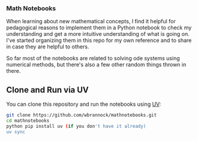 ### Math Notebooks
When learning about new mathematical concepts, I find it helpful for pedagogical
reasons to implement them in a Python notebook to check my understanding and get a more intuitive understanding of what is going on. I've started organizing them
in this repo for my own reference and to share in case they are helpful to others.

So far most of the notebooks are related to solving ode systems using numerical methods, but there's also a few other random things thrown in there.

## Clone and Run via UV
You can clone this repository and run the notebooks using [UV](https://docs.astral.sh/uv/):

```bash
git clone https://github.com/wbrannock/mathnotebooks.git
cd mathnotebooks
python pip install uv (if you don't have it already)
uv sync
```
